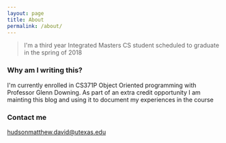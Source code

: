 ```yaml
---
layout: page
title: About
permalink: /about/
---
```


>I'm a third year Integrated Masters CS student scheduled to graduate in the spring of 2018

### Why am I writing this?

I'm currently enrolled in CS371P Object Oriented programming with Professor Glenn Downing. As part of an extra credit opportunity I am mainting this blog and using it to document my experiences in the course

### Contact me

[hudsonmatthew.david@utexas.edu](mailto:hudsonmatthew.david@utexas.edu)